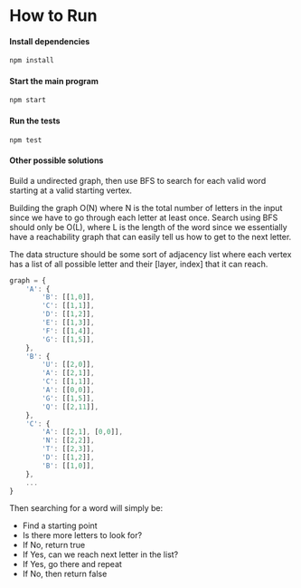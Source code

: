 # How to Run

#### Install dependencies
```sh
npm install
```

#### Start the main program
```sh
npm start
```

#### Run the tests
```sh
npm test
```

#### Other possible solutions
Build a undirected graph, then use BFS to search for each valid word starting at a valid starting vertex.

Building the graph O(N) where N is the total number of letters in the input since we have to go through each letter at least once. Search using BFS should only be O(L), where L is the length of the word since we essentially have a reachability graph that can easily tell us how to get to the next letter.

The data structure should be some sort of adjacency list where each vertex has a list of all possible letter and their [layer, index] that it can reach.

```javascript
graph = {
    'A': {
        'B': [[1,0]],
        'C': [[1,1]],
        'D': [[1,2]],
        'E': [[1,3]],
        'F': [[1,4]],
        'G': [[1,5]],
    },
    'B': {
        'U': [[2,0]],
        'A': [[2,1]],
        'C': [[1,1]],
        'A': [[0,0]],
        'G': [[1,5]],
        'Q': [[2,11]],
    },
    'C': {
        'A': [[2,1], [0,0]],
        'N': [[2,2]],
        'T': [[2,3]],
        'D': [[1,2]],
        'B': [[1,0]],
    },
    ...
}
```

Then searching for a word will simply be:
* Find a starting point
* Is there more letters to look for?
* If No, return true
* If Yes, can we reach next letter in the list?
* If Yes, go there and repeat
* If No, then return false

